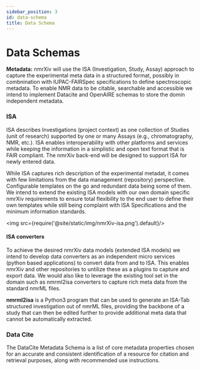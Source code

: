 ```yaml
---
sidebar_position: 3
id: data-schema
title: Data Schema
---
```


# Data Schemas

**Metadata:**
nmrXiv will use the ISA (Investigation, Study, Assay) approach to capture the experimental meta data in a structured format, possibly in combnination with IUPAC-FAIRSpec specifications to define spectroscopic metadata. To enable NMR data to be citable, searchable and accessible we intend to implement Datacite and OpenAIRE schemas to store the domin independent metadata.

### ISA

ISA describes Investigations (project context) as one collection of Studies (unit of research) supported by one or many Assays (e.g., chromatography, NMR, etc.). ISA enables interoperability with other platforms and services while keeping the information in a simplistic and open text format that is FAIR compliant. The nmrXiv back-end will be designed to support ISA for newly entered data.

While ISA captures rich description of the experimental metadat, it comes with few limitations from the data management (repository) perspective. Configurable templates on the go and redundant data being some of them. We intend to extend the existing ISA models with our own domain specific nmrXiv requirements to ensure total flexibility to the end user to define their own templates while still being complaint with ISA Specifications and the minimum information standards. 

<img src={require('@site/static/img/nmrXiv-isa.png').default}/>

#### ISA converters

To achieve the desired nmrXiv data models (extended ISA models) we intend to develop data converters as an independent micro services (python based applications) to convert data from and to ISA. This enables nmrXiv and other repositories to untilize these as a plugins to capture and export data. We would also like to leverage the existing tool set in the domain such as nmrml2isa converters to capture rich meta data from the standard nmrML files.

**nmrml2isa** is a Python3 program that can be used to generate an ISA-Tab structured investigation out of nmrML files, providing the backbone of a study that can then be edited further to provide additional meta data that cannot be automatically extracted. 

### Data Cite

The DataCite Metadata Schema is a list of core metadata properties chosen for an accurate and consistent identification of a resource for citation and retrieval purposes, along with recommended use instructions.
